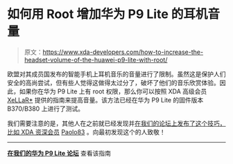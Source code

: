 # 如何用 Root 增加华为 P9 Lite 的耳机音量

> 原文：<https://www.xda-developers.com/how-to-increase-the-headset-volume-of-the-huawei-p9-lite-with-root/>

欧盟对其成员国发布的智能手机上耳机音乐的音量进行了限制。虽然这是保护人们安全的高尚尝试，但有些人觉得这做得太过分了，破坏了他们的音乐欣赏体验。因此，如果你在华为 P9 Lite 上有 root 权限，那么你可以按照 XDA 高级会员 [XeLLaR*](https://forum.xda-developers.com/member.php?u=4706599) 提供的指南来提高音量。该方法已经在华为 P9 Lite 的固件版本 B370/B380 上进行了测试。

我们需要注意的是，其他人在之前就已经发现并[在我们的论坛上发布了这个技巧，比如 XDA 资深会员](https://forum.xda-developers.com/huawei-p9lite/how-to/nougat-official-firmware-t3512932/post71736093#post71736093) [Paolo83](https://forum.xda-developers.com/member.php?u=5417055) 。向最初发现这个的人致敬！

* * *

[**在我们的华为 P9 Lite 论坛**](https://forum.xda-developers.com/huawei-p9lite/how-to/guide-increase-headset-volume-t3624236) 查看该指南